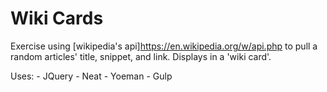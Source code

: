 # Wiki Cards

Exercise using [wikipedia's api]https://en.wikipedia.org/w/api.php to pull a random articles' title, snippet, and link. Displays in a 'wiki card'.

Uses:
	- JQuery
	- Neat
	- Yoeman
	- Gulp

